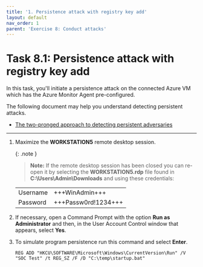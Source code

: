 ```yaml
---
title: '1. Persistence attack with registry key add'
layout: default
nav_order: 1
parent: 'Exercise 8: Conduct attacks'
---
```


# Task 8.1: Persistence attack with registry key add

In this task, you'll initiate a persistence attack on the connected Azure VM which has the Azure Monitor Agent pre-configured.

The following document may help you understand detecting persistent attacks.

- [The two-pronged approach to detecting persistent adversaries](https://www.microsoft.com/en-us/security/blog/2017/04/13/the-two-pronged-approach-to-detecting-persistent-adversaries/)

---

1.  Maximize the **WORKSTATION5** remote desktop session.

    {: .note }
    > **Note:** If the remote desktop session has been closed you can re-open it by selecting the **WORKSTATION5.rdp** file found in **C:\Users\Admin\Downloads** and using these credentials:
    
    | | |
    |:--|:--|
    | Username | +++WinAdmin+++ |
    | Password | +++Passw0rd!1234+++ |

1.  If necessary, open a Command Prompt with the option **Run as Administrator** and then, in the User Account Control window that appears, select **Yes**.

1.  To simulate program persistence run this command and select **Enter**.

    ```CommandPrompt
    REG ADD "HKCU\SOFTWARE\Microsoft\Windows\CurrentVersion\Run" /V "SOC Test" /t REG_SZ /F /D "C:\temp\startup.bat"

    ```
